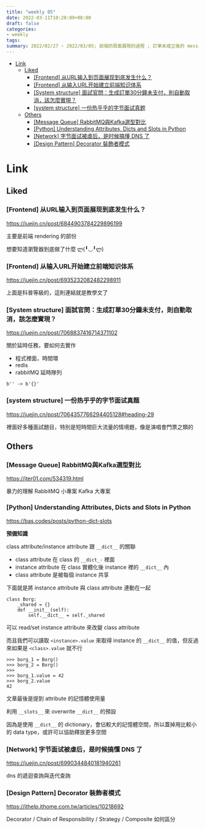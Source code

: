 ```yaml
---
title: "weekly 05"
date: 2022-03-11T10:20:09+08:00
draft: false
categories:
- weekly
tags:
summary: 2022/02/27 ~ 2022/03/05; 前端的頁面展現的過程 ; 訂單未成立後的 message queue ; DNS 是什麼
---
```


- [Link](#link)
  - [Liked](#liked)
    - [[Frontend] 从URL输入到页面展现到底发生什么？](#frontend-从url输入到页面展现到底发生什么)
    - [[Frontend] 从输入URL开始建立前端知识体系](#frontend-从输入url开始建立前端知识体系)
    - [[System structure] 面試官問：生成訂單30分鐘未支付，則自動取消，該怎麼實現？](#system-structure-面試官問生成訂單30分鐘未支付則自動取消該怎麼實現)
    - [[system structure] 一份热乎乎的字节面试真题](#system-structure-一份热乎乎的字节面试真题)
  - [Others](#others)
    - [[Message Queue] RabbitMQ與Kafka選型對比](#message-queue-rabbitmq與kafka選型對比)
    - [[Python] Understanding Attributes, Dicts and Slots in Python](#python-understanding-attributes-dicts-and-slots-in-python)
    - [[Network] 字节面试被虐后，是时候搞懂 DNS 了](#network-字节面试被虐后是时候搞懂-dns-了)
    - [[Design Pattern] Decorator 裝飾者模式](#design-pattern-decorator-裝飾者模式)

# Link
## Liked
### [Frontend] 从URL输入到页面展现到底发生什么？
https://juejin.cn/post/6844903784229896199

主要是前端 rendering 的部份

想要知道瀏覽器到底做了什麼 ლ(╹◡╹ლ)

### [Frontend] 从输入URL开始建立前端知识体系

https://juejin.cn/post/6935232082482298911

上面是科普等級的，這則連結就是教學文了


### [System structure] 面試官問：生成訂單30分鐘未支付，則自動取消，該怎麼實現？
https://juejin.cn/post/7068837416714371102

關於延時任務，要如何去實作

- 程式裡面，時間環
- redis
- rabbitMQ 延時隊列


```
b'' -> b'{}'
```


### [system structure] 一份热乎乎的字节面试真题

https://juejin.cn/post/7064357766294405128#heading-29

裡面好多種面試題目，特別是短時間巨大流量的情境題，像是演唱會門票之類的

## Others

### [Message Queue] RabbitMQ與Kafka選型對比

https://iter01.com/534319.html

暴力的理解
RabbitMQ 小專案
Kafka 大專案

### [Python] Understanding Attributes, Dicts and Slots in Python

https://bas.codes/posts/python-dict-slots

**預備知識**

class attribute/instance attribute 跟 `__dict__` 的關聯

- class attribute 在 class 的 `__dict_-` 裡面
- instance attribute 在 class 實體化後 instance 裡的 `__dict__` 內
- class attribute 是被每個 instance 共享

下面就是將 instance attribute 與 class attribute 連動在一起

```python=
class Borg:
    _shared = {}
    def __init__(self):
        self.__dict__ = self._shared
```

可以 read/set instance attribute 來改變 class attribute

而且我們可以讀取 `<instance>.value` 來取得 instance 的 `__dict__` 的值，但反過來如果是 `<class>.value` 就不行

```python=
>>> borg_1 = Borg()
>>> borg_2 = Borg()
>>> 
>>> borg_1.value = 42
>>> borg_2.value 
42
```

文章最後是提到 attribute 的記憶體使用量

利用 `__slots__` 來 overwrite `__dict__` 的預設

因為是使用 `__dict__` 的 dictionary，會佔較大的記憶體空間，所以蓋掉用比較小的 data type，或許可以協助釋放更多空間


### [Network] 字节面试被虐后，是时候搞懂 DNS 了

https://juejin.cn/post/6990344840181940261

dns 的遞迴查詢與迭代查詢

### [Design Pattern] Decorator 裝飾者模式

https://ithelp.ithome.com.tw/articles/10218692

Decorator / Chain of Responsibility / Strategy / Composite 如何區分
